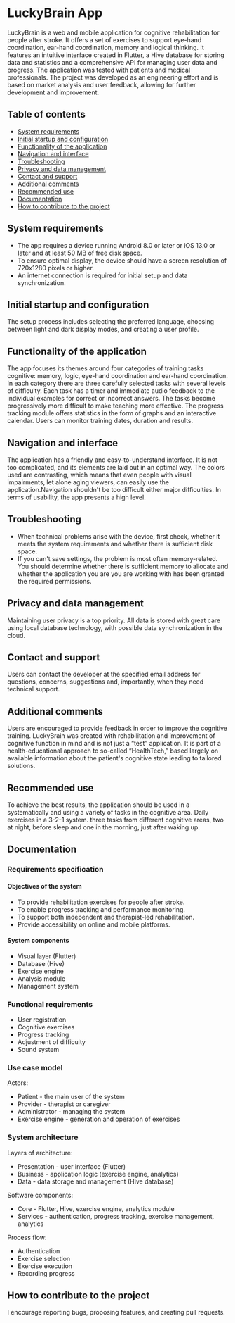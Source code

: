# LuckyBrain App

LuckyBrain is a web and mobile application for cognitive rehabilitation for people after stroke. It offers a set of exercises to support eye-hand coordination, ear-hand coordination, memory and logical thinking. It features an intuitive interface created in Flutter, a Hive database for storing data and statistics and a comprehensive API for managing user data and progress. The application was tested with patients and medical professionals. The project was developed as an engineering effort and is based on market analysis and user feedback, allowing for further development and improvement.

## Table of contents

* [System requirements](#system-requirements)
* [Initial startup and configuration](#initial-startup-and-configuration)
* [Functionality of the application](#functionality-of-the-application)
* [Navigation and interface](#navigation-and-interface)
* [Troubleshooting](#troubleshooting)
* [Privacy and data management](#privacy-and-data-management)
* [Contact and support](#contact-and-support)
* [Additional comments](#additional-comments)
* [Recommended use](#recommended-use)
* [Documentation](#documentation)
* [How to contribute to the project](#how-to-contribute-to-the-project)

## System requirements

* The app requires a device running Android 8.0 or later or iOS 13.0 or later and at least 50 MB of free disk space.
* To ensure optimal display, the device should have a screen resolution of 720x1280 pixels or higher.
* An internet connection is required for initial setup and data synchronization.

## Initial startup and configuration

The setup process includes selecting the preferred language, choosing between light and dark display modes, and creating a user profile.

## Functionality of the application

The app focuses its themes around four categories of training tasks cognitive: memory, logic, eye-hand coordination and ear-hand coordination. In each category there are three carefully selected tasks with several levels of difficulty. Each task has a timer and immediate audio feedback to the
individual examples for correct or incorrect answers. The tasks become progressively more difficult to make teaching more effective. The progress tracking module offers statistics in the form of graphs and an interactive calendar. Users can monitor training dates, duration and results.

## Navigation and interface

The application has a friendly and easy-to-understand interface. It is not too complicated, and its elements are laid out in an optimal way. The colors used are contrasting, which means that even people with visual impairments, let alone aging viewers, can easily use the application.Navigation shouldn't be too difficult either major difficulties. In terms of usability, the app presents a high level.

## Troubleshooting

* When technical problems arise with the device, first check, whether it meets the system requirements and whether there is sufficient disk space.
* If you can't save settings, the problem is most often memory-related. You should determine whether there is sufficient memory to allocate and whether the application you are you are working with has been granted the required permissions.

## Privacy and data management

Maintaining user privacy is a top priority. All data is stored with great care using local database technology, with possible data synchronization in the cloud.

## Contact and support

Users can contact the developer at the specified email address for questions, concerns, suggestions and, importantly, when they need technical support.

## Additional comments

Users are encouraged to provide feedback in order to improve the cognitive training. LuckyBrain was created with rehabilitation and improvement of cognitive function in mind and is not just a “test” application. It is part of a health-educational approach to so-called “HealthTech,” based largely on available information about the patient's cognitive state leading to tailored solutions.

## Recommended use

To achieve the best results, the application should be used in a systematically and using a variety of tasks in the cognitive area. Daily exercises in a 3-2-1 system. three tasks from different cognitive areas, two at night, before sleep and one in the morning, just after waking up.

## Documentation

### Requirements specification

#### Objectives of the system

* To provide rehabilitation exercises for people after stroke.
* To enable progress tracking and performance monitoring.
* To support both independent and therapist-led rehabilitation.
* Provide accessibility on online and mobile platforms.

#### System components

* Visual layer (Flutter)
* Database (Hive)
* Exercise engine
* Analysis module
* Management system

### Functional requirements

* User registration
* Cognitive exercises
* Progress tracking
* Adjustment of difficulty
* Sound system

### Use case model

Actors:

* Patient - the main user of the system
* Provider - therapist or caregiver
* Administrator - managing the system
* Exercise engine - generation and operation of exercises

### System architecture

Layers of architecture:

* Presentation - user interface (Flutter)
* Business - application logic (exercise engine, analytics)
* Data - data storage and management (Hive database)

Software components:

* Core - Flutter, Hive, exercise engine, analytics module
* Services - authentication, progress tracking, exercise management, analytics

Process flow:

* Authentication
* Exercise selection
* Exercise execution
* Recording progress

## How to contribute to the project

I encourage reporting bugs, proposing features, and creating pull requests.
